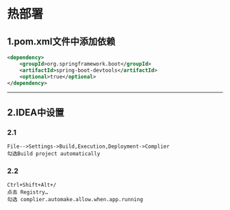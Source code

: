# 热部署

## 1.pom.xml文件中添加依赖

```xml
<dependency>    
	<groupId>org.springframework.boot</groupId>    
	<artifactId>spring-boot-devtools</artifactId>    
	<optional>true</optional>
</dependency>
```

-----

## 2.IDEA中设置

### 2.1

```text
File-->Settings->Build,Execution,Deployment->Complier
勾选Build project automatically
```

### 2.2

```text
Ctrl+Shift+Alt+/
点击 Registry…
勾选 complier.automake.allow.when.app.running
```
